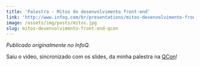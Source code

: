 ```yaml
---
title: 'Palestra - Mitos do desenvolvimento front-end'
link: 'http://www.infoq.com/br/presentations/mitos-desenvolvimento-frontend'
image: /assets/img/posts/mitos.jpg
slug: mitos-desenvolvimento-front-end-qcon
---
```


<p><em>Publicado originalmente no InfoQ.</em></p>

<p>Saiu o vídeo, sincronizado com os slides, da minha palestra na <a href="http://www.qconsp.com/">QCon</a>!</p>
